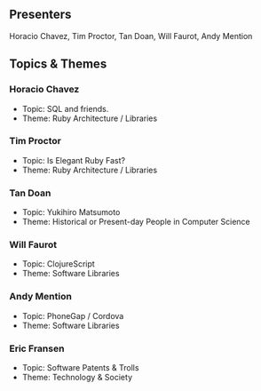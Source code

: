 ## Presenters

Horacio Chavez, Tim Proctor, Tan Doan, Will Faurot, Andy Mention

## Topics & Themes

### Horacio Chavez

* Topic: SQL and friends. 
* Theme: Ruby Architecture / Libraries

### Tim Proctor

* Topic: Is Elegant Ruby Fast?
* Theme: Ruby Architecture / Libraries

### Tan Doan

* Topic: Yukihiro Matsumoto
* Theme: Historical or Present-day People in Computer Science

### Will Faurot

* Topic: ClojureScript
* Theme: Software Libraries

### Andy Mention

* Topic: PhoneGap / Cordova
* Theme: Software Libraries

### Eric Fransen

* Topic: Software Patents & Trolls
* Theme: Technology & Society

